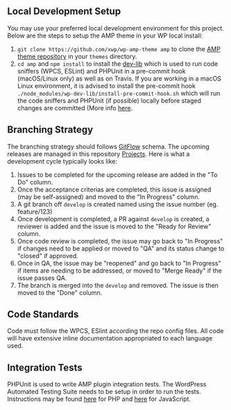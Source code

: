 ## Local Development Setup

You may use your preferred local development environment for this project. Below are the steps to setup the AMP theme in your WP local install:

1. `git clone https://github.com/xwp/wp-amp-theme amp` to clone the [AMP theme repository](https://github.com/xwp/wp-amp-theme) in your `themes` directory.
2. `cd amp` and `npm install` to install the [dev-lib](https://github.com/xwp/wp-dev-lib) which is used to run code sniffers (WPCS, ESLint) and PHPUnit in a pre-commit hook (macOS/Linux only) as well as on Travis. If you are working in a macOS Linux environment, it is advised to install the pre-commit hook `./node_modules/wp-dev-lib/install-pre-commit-hook.sh` which will run the code sniffers and PHPUnit (if possible) locally before staged changes are committed (More info [here](https://github.com/xwp/wp-dev-lib/blob/master/readme.md).

## Branching Strategy
The branching strategy should follows [GitFlow](https://datasift.github.io/gitflow/IntroducingGitFlow.html) schema. The upcoming releases are managed in this repository [Projects](https://github.com/xwp/wp-amp-theme/projects). Here is what a development cycle typically looks like:

1. Issues to be completed for the upcoming release are added in the "To Do" column.
2. Once the acceptance criterias are completed, this issue is assigned (may be self-assigned) and moved to the "In Progress" column.
3. A git branch off `develop` is created named using the issue number (eg. feature/123)
4. Once development is completed, a PR against `develop` is created, a reviewer is added and the issue is moved to the "Ready for Review" column.
5. Once code review is completed, the issue may go back to "In Progress" if changes need to be applied or moved to "QA" and its status change to "closed" if approved.
6. Once in QA, the issue may be "reopened" and go back to "In Progress" if items are needing to be addressed, or moved to "Merge Ready" if the issue passes QA.
7. The branch is merged into the `develop` and removed. The issue is then moved to the "Done" column.

## Code Standards
Code must follow the WPCS, ESlint according the repo config files. All code will have extensive inline documentation appropriated to each language used.

## Integration Tests
PHPUnit is used to write AMP plugin integration tests. The WordPress Automated Testing Suite needs to be setup in order to run the tests. Instructions may be found [here](https://make.wordpress.org/core/handbook/testing/automated-testing/phpunit/) for PHP and [here](https://make.wordpress.org/core/handbook/testing/automated-testing/qunit/) for JavaScript.
